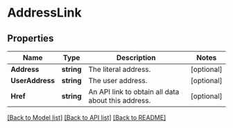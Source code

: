 # AddressLink

## Properties
Name | Type | Description | Notes
------------ | ------------- | ------------- | -------------
**Address** | **string** | The literal address. | [optional] 
**UserAddress** | **string** | The user address. | [optional] 
**Href** | **string** | An API link to obtain all data about this address. | [optional] 

[[Back to Model list]](../README.md#documentation-for-models) [[Back to API list]](../README.md#documentation-for-api-endpoints) [[Back to README]](../README.md)


